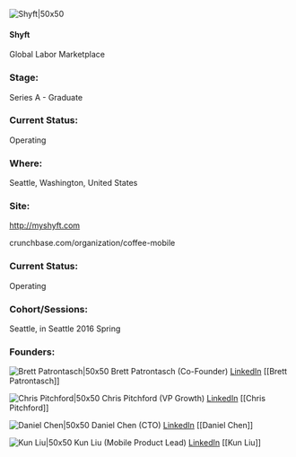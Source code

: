 

![Shyft|50x50](https://apimg.techstars.com/connect/images/image_files/56abea99a93e9f7cb0000003/original/Shyft.jpg)

#### Shyft
Global Labor Marketplace

### Stage: 
Series A - Graduate 

### Current Status: 
Operating

### Where:
Seattle, Washington, United States

### Site:
http://myshyft.com



crunchbase.com/organization/coffee-mobile

### Current Status: 
Operating

### Cohort/Sessions: 
Seattle, in Seattle 2016 Spring

### Founders: 

![Brett Patrontasch|50x50](https://apimg.techstars.com/connect/images/image_files/586a659f808320a92800002b/original/Brett_Profile_Pic_2016.jpg) Brett Patrontasch (Co-Founder) [LinkedIn](https://linkedin.com/in/brettpatrontasch) [[Brett Patrontasch]]

![Chris Pitchford|50x50](https://apimg.techstars.com/connect/images/image_files/580803cfa93e9fde66000001/original/Chris_Photo_(Growth).jpg) Chris Pitchford (VP Growth) [LinkedIn](https://linkedin.com/in/chrispitchford) [[Chris Pitchford]]

![Daniel Chen|50x50](https://apimg.techstars.com/connect/images/image_files/56afb84aa93e9f8cfe000003/original/Daniel_Chen_CTO_Shyft.jpg) Daniel Chen (CTO) [LinkedIn](https://linkedin.com/in/daniel-shudan-chen-74175759) [[Daniel Chen]]

![Kun Liu|50x50](https://apimg.techstars.com/connect/images/image_files/56afb90ba93e9ffe93000009/original/Kyle_Liu_MobileLead_Shyft.jpg) Kun Liu (Mobile Product Lead) [LinkedIn](https://linkedin.com/in/kyle-liu-b66b5721) [[Kun Liu]]


